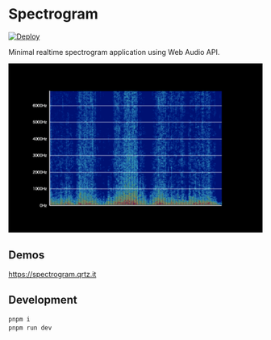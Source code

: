 # Spectrogram

[![Deploy](https://github.com/qt2/spectrogram/actions/workflows/build.yaml/badge.svg)](https://github.com/qt2/spectrogram/actions/workflows/build.yaml)

Minimal realtime spectrogram application using Web Audio API.

![screenshot](docs/screenshot.png)

## Demos
https://spectrogram.qrtz.it

## Development
```sh
pnpm i
pnpm run dev
```
